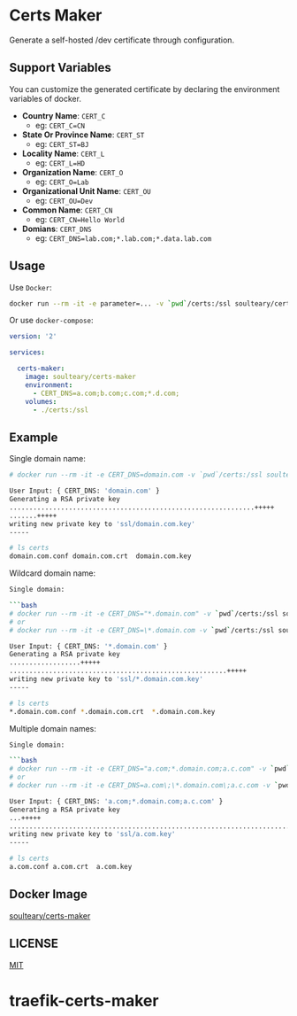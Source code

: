 # Certs Maker

Generate a self-hosted /dev certificate through configuration.

## Support Variables

You can customize the generated certificate by declaring the environment variables of docker.

- **Country Name**: `CERT_C`
  - eg: `CERT_C=CN`
- **State Or Province Name**: `CERT_ST`
  - eg: `CERT_ST=BJ`
- **Locality Name**: `CERT_L`
  - eg: `CERT_L=HD`
- **Organization Name**: `CERT_O`
  - eg: `CERT_O=Lab`
- **Organizational Unit Name**: `CERT_OU`
  - eg: `CERT_OU=Dev`
- **Common Name**: `CERT_CN`
  - eg: `CERT_CN=Hello World`
- **Domians**: `CERT_DNS`
  - eg: `CERT_DNS=lab.com;*.lab.com;*.data.lab.com`

## Usage

Use `Docker`:

```bash
docker run --rm -it -e parameter=... -v `pwd`/certs:/ssl soulteary/certs-maker
```

Or use `docker-compose`:

```yaml
version: '2'

services:

  certs-maker:
    image: soulteary/certs-maker
    environment:
      - CERT_DNS=a.com;b.com;c.com;*.d.com;
    volumes:
      - ./certs:/ssl
```

## Example

Single domain name:

```bash
# docker run --rm -it -e CERT_DNS=domain.com -v `pwd`/certs:/ssl soulteary/certs-maker

User Input: { CERT_DNS: 'domain.com' }
Generating a RSA private key
..............................................................+++++
.......+++++
writing new private key to 'ssl/domain.com.key'
-----

# ls certs
domain.com.conf domain.com.crt  domain.com.key
```

Wildcard domain name:

```bash
Single domain:

```bash
# docker run --rm -it -e CERT_DNS="*.domain.com" -v `pwd`/certs:/ssl soulteary/certs-maker
# or
# docker run --rm -it -e CERT_DNS=\*.domain.com -v `pwd`/certs:/ssl soulteary/certs-maker

User Input: { CERT_DNS: '*.domain.com' }
Generating a RSA private key
..................+++++
.......................................................+++++
writing new private key to 'ssl/*.domain.com.key'
-----

# ls certs
*.domain.com.conf *.domain.com.crt  *.domain.com.key
```

Multiple domain names:

```bash
Single domain:

```bash
# docker run --rm -it -e CERT_DNS="a.com;*.domain.com;a.c.com" -v `pwd`/certs:/ssl soulteary/certs-maker
# or
# docker run --rm -it -e CERT_DNS=a.com\;\*.domain.com\;a.c.com -v `pwd`/certs:/ssl soulteary/certs-maker

User Input: { CERT_DNS: 'a.com;*.domain.com;a.c.com' }
Generating a RSA private key
...+++++
................................................................................................................................................+++++
writing new private key to 'ssl/a.com.key'
-----

# ls certs
a.com.conf a.com.crt  a.com.key
```

## Docker Image

[soulteary/certs-maker](https://hub.docker.com/r/soulteary/certs-maker)
## LICENSE

[MIT](https://github.com/soulteary/certs-maker/blob/master/LICENSE)
# traefik-certs-maker
